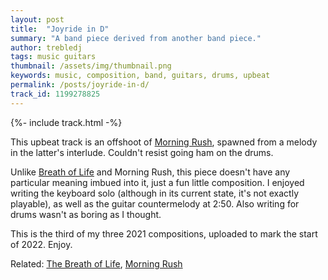 ```yaml
---
layout: post
title:  "Joyride in D"
summary: "A band piece derived from another band piece."
author: trebledj
tags: music guitars
thumbnail: /assets/img/thumbnail.png
keywords: music, composition, band, guitars, drums, upbeat
permalink: /posts/joyride-in-d/
track_id: 1199278825
---
```


{%- include track.html -%}
<br/>

This upbeat track is an offshoot of [Morning Rush](/posts/morning-rush/), spawned from a melody in the latter's interlude. Couldn't resist going ham on the drums.

Unlike [Breath of Life](/posts/breath-of-life/) and Morning Rush, this piece doesn't have any particular meaning imbued into it, just a fun little composition. I enjoyed writing the keyboard solo (although in its current state, it's not exactly playable), as well as the guitar countermelody at 2:50. Also writing for drums wasn't as boring as I thought.

This is the third of my three 2021 compositions, uploaded to mark the start of 2022. Enjoy.

Related: [The Breath of Life](/posts/the-breath-of-life/), [Morning Rush](/posts/morning-rush/)

